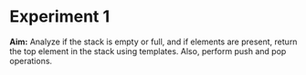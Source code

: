 # Experiment 1  
**Aim:** Analyze if the stack is empty or full, and if elements are present, return the top element in the stack using templates. Also, perform push and pop operations.

